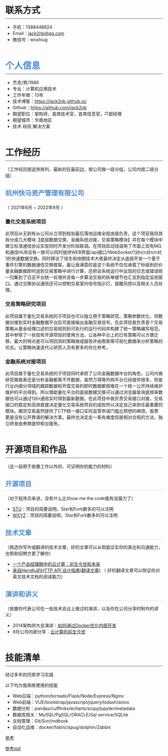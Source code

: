 <style> 
h1 {
    border-bottom: 3px double #999;
    margin: 52px 0 15px 0;
    padding-bottom: 7px;
}
h2 {
    border-bottom: 1px solid #dbdbdb;
    margin: 30px 0 13px 0;
    padding-bottom: 7px;
    color:rgb(70, 140, 212);
}
h2 > a {
    color:#373737 !important;
}
h3 > a {
    color:#666B6F !important;
}
</style>




# 联系方式

- 手机：1388448824
- Email：jack2nb@qq.com 
- 微信号：woshiug



# <font   color=#468CD4  > 个人信息</font>

 - 杰克/男/1986 
 - 专业：计算机应用技术
 - 工作年限：13年
 - 技术博客：https://jack2nb.github.io/
 - Github：https://github.com/jack2nb
 - 期望职位：架构师，首席技术官，首席信息官，IT部经理
 - 期望城市：华南地区
 - 技术 经验 解决方案


# 工作经历
（工作经历按逆序排列，最新的在最前边，按公司做一级分组，公司内按二级分组）

## 杭州快马资产管理有限公司 

（ 2021年6月 ~ 2022年9月 ）

### 量化交易系统项目 
此项目从无到有从公司从立项到规划最后落地运维全程由我负责，这个项目我将其拆分成几大模块【底层数据交换，金融系统对接，交易策略模块】并在每个模块中建立标准通信协议实现同时开发分阶段联调。在项目启动钱调用了市面上现有MQ和通信HUB没有一款可以同时提供WEB界面/api接口/WebSocket/1对n/n对n/n对1的快速数据交换。同时拜访了恒生和快期技术大佬最终决定从底层开发一个基于事件引擎的数据通信交换框架。最让我满意的是这个系统不仅仅承载了秒级别的价量金融数据即时送到交易策略中进行计算，还把全系统运行中出现的日志或错误统一归集到了日志平台统一处理并且每一步算法交易的拆单细节也汇总到指定监视窗口。通过交换协议通信还可以控制交易室内信号指示灯，提醒风控以及相关人员处理。


### 交易策略研究项目
此项目属于量化交易系统的子项目也可以独立用于策略研究，策略参数优化，将数据对接到实时金融数据平台后可直接输出金融交易信号。在此项目我负责首个交易策略从基金经理口述的交易规则到可执行的运行代码并构建了统一策略编写规范，其中参照了一些现有开源项目的使用方法，让各种平台上的已有策略可以方便迁移。最大的特点是可以将回测的策略做成报告并由图表等可视化数据来分析策略的优劣。让策略快速迭代让研究人员有更多的优化参考。


### 金融系统对接项目

此项目属于量化交易系统的子项目同时承担了公司金融数据中台的角色，公司内做研究做报表还是分析金融都离不开数据，虽然万得等外购平台已经提供很多，但是行业内细分领域的跟踪数据和开盘交易的即时数据都很难在一个统一公开持续维护维护的平台得到。所以借助量化平台的底层数据交换可以通过浏览器查询底频率数据也可以通过1对n通信实时得到最新数据。在此项目中我负责交易接口对接，交易接口的稳定和高效直接决定量化交易系统项目的成败所以决定自己来担任最重要的模块。期货交易虽然提供了CTP统一接口实际监管申请门槛比预想的麻烦。股票更是没有公开靠谱的解决方案。最终也决定走一条有难度但是相对合规的方法，独立研发由券商提供柜台服务。

 


#  开源项目和作品  
（这一段用于放置工作以外的、可证明你的能力的材料）

## 开源项目
（对于程序员来讲，没有什么比Show me the code能有说服力了）

  - [STU](http://github.com/yourname/projectname)：项目的简要说明，Star和Fork数多的可以注明
  - [WXYZ](http://github.com/yourname/projectname)：项目的简要说明，Star和Fork数多的可以注明

## 技术文章
（挑选你写作或翻译的技术文章，好的文章可以从侧面证实你的表达和沟通能力，也帮助招聘方更了解你）

- [一个产品经理眼中的云计算：前生今世和未来](http://get.jobdeer.com/706.get)
- [来自HeroKu的HTTP API 设计指南(翻译文章)](http://get.jobdeer.com/343.get) （ 好的翻译文章可以侧证你对英文技术文档的阅读能力）

## 演讲和讲义
（放置你代表公司在一些技术会议上做过的演讲，以及你在公司分享时制作的讲义）

  - 2014架构师大会演讲：[如何通过Docker优化内部开发](http://ftqq.com)
  - 9月公司内部分享：[云计算的前生今世](http://ftqq.com)
    
    
# 技能清单
经过多年的历练学习实践

以下均为我熟练使用的技能

- Web后端：python/tornado/Flask/Node/Express/Nginx
- Web前端：VUE/bootstrap/javascript/jquery/lodash/axios
- 数据分析：pandas/cufflinks/echarts/scipy/jupyter/metadata
- 数据库相关：MySQL/PgSQL/ORACLE/Sql service/SQLite
- 文档管理：Git/Svn/mdbook
- 自动化运维：docker/fabric/spug/dolphin/Zabbix 







[参考](https://resume.mdnice.com/)

[参考md](http://cv.ftqq.com/?fr=github#)